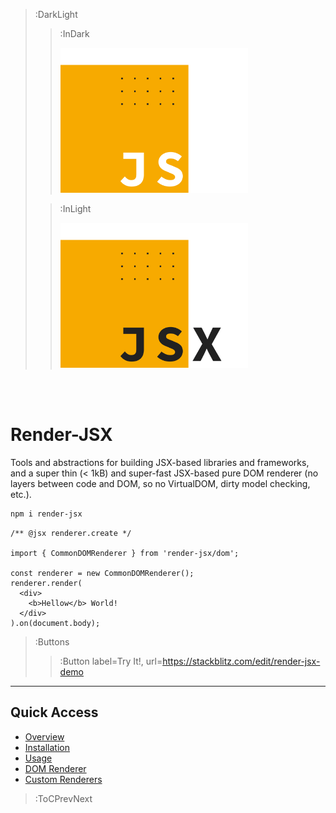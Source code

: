 > :DarkLight
> > :InDark
> >
> > <img src="/docs/assets/render-jsx-logo-dark.svg" width="300px"/>
>
> > :InLight
> >
> > <img src="/docs/assets/render-jsx-logo.svg" width="300px"/>

<br><br>

# Render-JSX

Tools and abstractions for building JSX-based libraries and frameworks,
and a super thin (< 1kB) and super-fast JSX-based pure DOM renderer (no
layers between code and DOM, so no VirtualDOM, dirty model checking, etc.).

```bash
npm i render-jsx
```

```tsx | --no-wmbar
/** @jsx renderer.create */

import { CommonDOMRenderer } from 'render-jsx/dom';

const renderer = new CommonDOMRenderer();
renderer.render(
  <div>
    <b>Hellow</b> World!
  </div>
).on(document.body);
```
> :Buttons
> > :Button label=Try It!, url=https://stackblitz.com/edit/render-jsx-demo

---

## Quick Access

- [Overview](/docs/overview)
- [Installation](/docs/install)
- [Usage](/docs/usage/overview)
- [DOM Renderer](/docs/usage/dom/overview)
- [Custom Renderers](/docs/usage/custom-renderers/core-concepts)

> :ToCPrevNext
